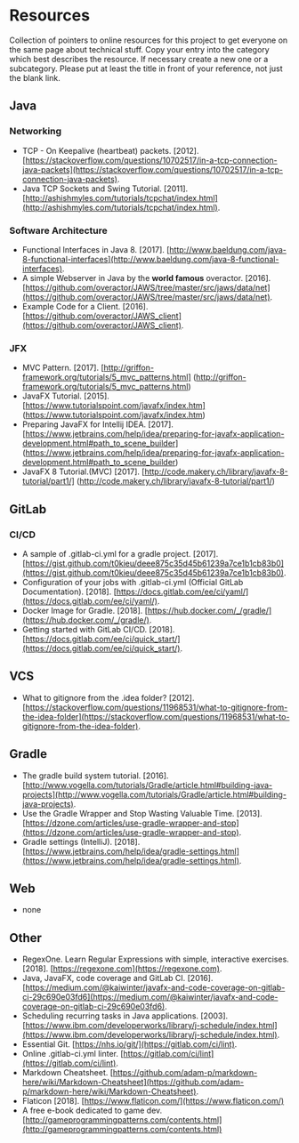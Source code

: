 # Resources
Collection of pointers to online resources for this project to get everyone on the same page about technical stuff.
Copy your entry into the category which best describes the resource. If necessary create a new one or a subcategory. Please put at least the title in front of your reference, not just the blank link.

## Java
### Networking
- TCP - On Keepalive (heartbeat) packets. [2012]. [https://stackoverflow.com/questions/10702517/in-a-tcp-connection-java-packets](https://stackoverflow.com/questions/10702517/in-a-tcp-connection-java-packets).
- Java TCP Sockets and Swing Tutorial. [2011]. [http://ashishmyles.com/tutorials/tcpchat/index.html](http://ashishmyles.com/tutorials/tcpchat/index.html).

### Software Architecture
- Functional Interfaces in Java 8. [2017]. [http://www.baeldung.com/java-8-functional-interfaces](http://www.baeldung.com/java-8-functional-interfaces).
- A simple Webserver in Java by the **world famous** overactor. [2016]. [https://github.com/overactor/JAWS/tree/master/src/jaws/data/net](https://github.com/overactor/JAWS/tree/master/src/jaws/data/net).
- Example Code for a Client. [2016]. [https://github.com/overactor/JAWS_client](https://github.com/overactor/JAWS_client).

### JFX
- MVC Pattern. [2017]. [http://griffon-framework.org/tutorials/5_mvc_patterns.html] (http://griffon-framework.org/tutorials/5_mvc_patterns.html)
- JavaFX Tutorial. [2015]. [https://www.tutorialspoint.com/javafx/index.htm] (https://www.tutorialspoint.com/javafx/index.htm)
- Preparing JavaFX for Intellij IDEA. [2017]. [https://www.jetbrains.com/help/idea/preparing-for-javafx-application-development.html#path_to_scene_builder] (https://www.jetbrains.com/help/idea/preparing-for-javafx-application-development.html#path_to_scene_builder)
- JavaFX 8 Tutorial.(MVC) [2017]. [http://code.makery.ch/library/javafx-8-tutorial/part1/] (http://code.makery.ch/library/javafx-8-tutorial/part1/)

## GitLab
### CI/CD
- A sample of .gitlab-ci.yml for a gradle project. [2017]. [https://gist.github.com/t0kieu/deee875c35d45b61239a7ce1b1cb83b0](https://gist.github.com/t0kieu/deee875c35d45b61239a7ce1b1cb83b0).
- Configuration of your jobs with .gitlab-ci.yml (Official GitLab Documentation). [2018]. [https://docs.gitlab.com/ee/ci/yaml/](https://docs.gitlab.com/ee/ci/yaml/).
- Docker Image for Gradle. [2018]. [https://hub.docker.com/_/gradle/](https://hub.docker.com/_/gradle/).
- Getting started with GitLab CI/CD. [2018]. [https://docs.gitlab.com/ee/ci/quick_start/](https://docs.gitlab.com/ee/ci/quick_start/).

## VCS
- What to gitignore from the .idea folder? [2012]. [https://stackoverflow.com/questions/11968531/what-to-gitignore-from-the-idea-folder](https://stackoverflow.com/questions/11968531/what-to-gitignore-from-the-idea-folder).

## Gradle
- The gradle build system tutorial. [2016]. [http://www.vogella.com/tutorials/Gradle/article.html#building-java-projects](http://www.vogella.com/tutorials/Gradle/article.html#building-java-projects).
- Use the Gradle Wrapper and Stop Wasting Valuable Time. [2013]. [https://dzone.com/articles/use-gradle-wrapper-and-stop](https://dzone.com/articles/use-gradle-wrapper-and-stop).
- Gradle settings (IntelliJ). [2018]. [https://www.jetbrains.com/help/idea/gradle-settings.html](https://www.jetbrains.com/help/idea/gradle-settings.html).

## Web
- none

## Other
- RegexOne. Learn Regular Expressions with simple, interactive exercises. [2018]. [https://regexone.com](https://regexone.com).  
- Java, JavaFX, code coverage and GitLab CI. [2016]. [https://medium.com/@kaiwinter/javafx-and-code-coverage-on-gitlab-ci-29c690e03fd6](https://medium.com/@kaiwinter/javafx-and-code-coverage-on-gitlab-ci-29c690e03fd6).  
- Scheduling recurring tasks in Java applications. [2003]. [https://www.ibm.com/developerworks/library/j-schedule/index.html](https://www.ibm.com/developerworks/library/j-schedule/index.html).  
- Essential Git. [https://nhs.io/git/](https://gitlab.com/ci/lint).  
- Online .gitlab-ci.yml linter. [https://gitlab.com/ci/lint](https://gitlab.com/ci/lint).  
- Markdown Cheatsheet. [https://github.com/adam-p/markdown-here/wiki/Markdown-Cheatsheet](https://github.com/adam-p/markdown-here/wiki/Markdown-Cheatsheet).  
- Flaticon [2018]. [https://www.flaticon.com/](https://www.flaticon.com/)  
- A free e-book dedicated to game dev. [http://gameprogrammingpatterns.com/contents.html](http://gameprogrammingpatterns.com/contents.html)
